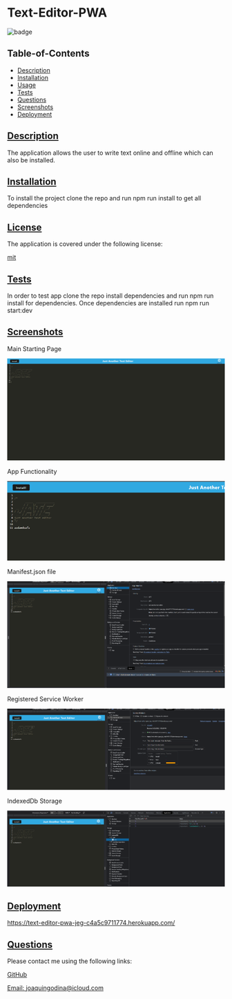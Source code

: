   # Text-Editor-PWA
  
  
  ![badge](https://img.shields.io/badge/license-mit-blue)
    

  ## Table-of-Contents

  * [Description](#description)
  * [Installation](#installation)
  * [Usage](#usage)
  * [Tests](#tests)
  * [Questions](#questions)
  * [Screenshots](#screenshots)
  * [Deployment](#deployment)
  
  ## [Description](#table-of-contents)

  The application allows the user to write text online and offline which can also be installed.

  ## [Installation](#table-of-contents)

  To install the project clone the repo and run npm run install to get all dependencies 
  
  ## [License](#table-of-contents)

  The application is covered under the following license:

  
  [mit](https://choosealicense.com/licenses/mit)
    
  ## [Tests](#table-of-contents)

  In order to test app clone the repo install dependencies and run npm run install for dependencies. Once dependencies are installed run npm run start:dev

  ## [Screenshots](#screenshots)

  Main Starting Page

  ![Alt text](screenshots/Main-Page.png)

  App Functionality

  ![Alt text](screenshots/typing.png)

  Manifest.json file

  ![Alt text](screenshots/Manifest.png)

  Registered Service Worker

  ![Alt text](screenshots/Service-Worker.png)

  IndexedDb Storage

  ![Alt text](screenshots/IndexedDb.png)

  ## [Deployment](#deployment)

  https://text-editor-pwa-jeg-c4a5c9711774.herokuapp.com/

  ## [Questions](#table-of-contents)

  Please contact me using the following links:

  [GitHub](https://github.com/JoaquinGodina0)

  [Email: joaquingodina@icloud.com](mailto:joaquingodina@icloud.com)
